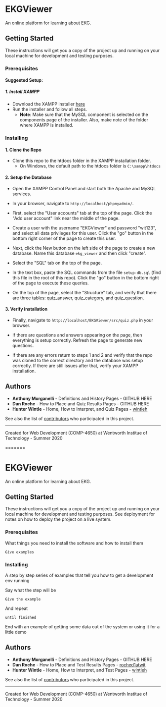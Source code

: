 
# EKGViewer

An online platform for learning about EKG.

## Getting Started

These instructions will get you a copy of the project up and running on your local machine for development and testing purposes.

### Prerequisites

#### Suggested Setup:

##### 1. Install XAMPP
- Download the XAMPP installer [here](https://www.apachefriends.org/download.html)
- Run the installer and follow all steps.
    - **Note**: Make sure that the MySQL component is selected on the components page of the installer. Also, make note of the folder where XAMPP is installed.

### Installing

#### 1. Clone the Repo
- Clone this repo to the htdocs folder in the XAMPP installation folder.
    - On Windows, the default path to the htdocs folder is ```C:\xampp\htdocs```
 
#### 2. Setup the Database
- Open the XAMPP Control Panel and start both the Apache and MySQL services.

- In your browser, navigate to ```http://localhost/phpmyadmin/```. 

- First, select the "User accounts" tab at the top of the page. Click the "Add user account" link near the middle of the page.

- Create a user with the username "EKGViewer" and password "wit123", and select all data privileges for this user. Click the "go" button in the bottom right corner of the page to create this user.
    
- Next, click the New button on the left side of the page to create a new database. Name this database ```ekg_viewer``` and then click "create".

- Select the "SQL" tab on the top of the page. 
    
- In the text box, paste the SQL commands from the file ```setup-db.sql``` (find this file in the root of this repo). Click the "go" button in the bottom right of the page to execute these queries.

- On the top of the page, select the "Structure" tab, and verify that there are three tables: quiz_answer, quiz_category, and quiz_question.

#### 3. Verify installation
- Finally, navigate to ```http://localhost/EKGViewer/src/quiz.php``` in your browser. 
  
- If there are questions and answers appearing on the page, then everything is setup correctly. Refresh the page to generate new questions. 
  
- If there are any errors return to steps 1 and 2 and verify that the repo was cloned to the correct directory and the database was setup correctly. If there are still issues after that, verify your XAMPP installation.

## Authors

* **Anthony Morganelli** - Definitions and History Pages - GITHUB HERE
* **Dan Roche** - How to Place and Quiz Results Pages - GITHUB HERE
* **Hunter Wintle** - Home, How to Interpret, and Quiz Pages - [wintleh](https://github.com/wintleh)

See also the list of [contributors](https://github.com/wintleh/EKGViewer/contributors) who participated in this project.

---
Created for Web Development (COMP-4650) at Wentworth Institue of Technology - Summer 2020

=======

# EKGViewer

An online platform for learning about EKG.

## Getting Started

These instructions will get you a copy of the project up and running on your local machine for development and testing purposes. See deployment for notes on how to deploy the project on a live system.

### Prerequisites

What things you need to install the software and how to install them

```
Give examples
```

### Installing

A step by step series of examples that tell you how to get a development env running

Say what the step will be

```
Give the example
```

And repeat

```
until finished
```

End with an example of getting some data out of the system or using it for a little demo

## Authors

* **Anthony Morganelli** - Definitions and History Pages - GITHUB HERE
* **Dan Roche** - How to Place and Test Results Pages - [roched1atwit](https://github.com/roched1atwit)
* **Hunter Wintle** - Home, How to Interpret, and Test Pages - [wintleh](https://github.com/wintleh)

See also the list of [contributors](https://github.com/wintleh/EKGViewer/contributors) who participated in this project.

---
Created for Web Development (COMP-4650) at Wentworth Institue of Technology - Summer 2020
